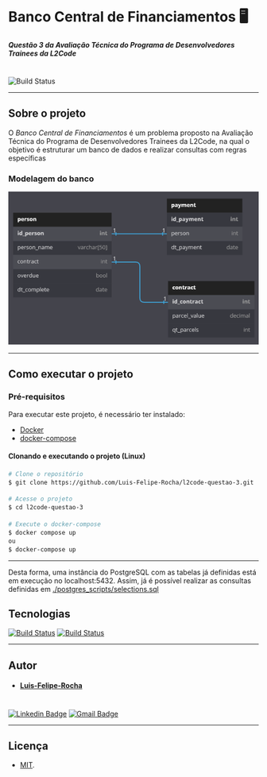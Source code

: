 # Banco Central de Financiamentos :desktop_computer:

##### Questão 3 da Avaliação Técnica do Programa de Desenvolvedores Trainees da L2Code

#

#

![Build Status](https://img.shields.io/badge/STATUS-DONE-brightgreen?style=for-the-badge&logo=ghost)

---

## Sobre o projeto

O _Banco Central de Financiamentos_ é um problema proposto na Avaliação Técnica do Programa
de Desenvolvedores Trainees da L2Code, na qual o objetivo é estruturar um banco de dados e realizar consultas com regras específicas

### Modelagem do banco

![Imagem](./public/db.png)

---

## Como executar o projeto

### Pré-requisitos

Para executar este projeto, é necessário ter instalado:

- [Docker](https://www.docker.com/)
- [docker-compose](https://docs.docker.com/compose/)

#### Clonando e executando o projeto (Linux)

```bash
# Clone o repositório
$ git clone https://github.com/Luis-Felipe-Rocha/l2code-questao-3.git

# Acesse o projeto
$ cd l2code-questao-3

# Execute o docker-compose
$ docker compose up
ou
$ docker-compose up
```

---

Desta forma, uma instância do PostgreSQL com as tabelas já definidas está em execução no localhost:5432. Assim, já é possível realizar as consultas definidas em [./postgres_scripts/selections.sql](./postgres_scripts/selections.sql)

## Tecnologias

[![Build Status](https://img.shields.io/badge/PostgreSQL-%E2%9C%94-brightgreen?style=for-the-badge&logo=postgresql)](https://www.postgresql.org/) [![Build Status](https://img.shields.io/badge/Docker-%E2%9C%94-brightgreen?style=for-the-badge&logo=docker)](https://www.postgresql.org/)

---

## Autor

- #### [Luis-Felipe-Rocha](https://github.com/Luis-Felipe-Rocha)

#

[![Linkedin Badge](https://img.shields.io/badge/-luisfeliperc12-blue?style=for-the-badge&logo=Linkedin&logoColor=white&link=https://www.linkedin.com/in/luisfeliperc12/)](https://www.linkedin.com/in/luisfeliperc12/) [![Gmail Badge](https://img.shields.io/badge/-luisfeliperc12@gmail.com-c14438?style=for-the-badge&logo=Gmail&logoColor=white&link=mailto:tgmarinho@gmail.com)](mailto:luisfeliperc12@gmail.com)

---

## Licença

- [MIT](./LICENSE).
